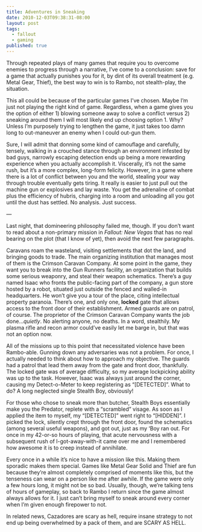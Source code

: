 ```yaml
---
title: Adventures in Sneaking
date: 2010-12-03T09:38:31-08:00
layout: post
tags:
  - fallout
  - gaming
published: true
---
```

Through repeated plays of many games that require you to overcome enemies to progress through a narrative, I&#8217;ve come to a conclusion: save for a game that actually punishes you for it, by dint of its overall treatment (e.g. Metal Gear, Thief), the best way to win is to Rambo, not stealth-play, the situation.

<!--more-->

This all could be because of the particular games I&#8217;ve chosen. Maybe I&#8217;m just not playing the right kind of game. Regardless, when a game gives you the option of either 1) blowing someone away to solve a conflict versus 2) sneaking around them I will most likely end up choosing option 1. Why? Unless I&#8217;m purposely trying to lengthen the game, it just takes too damn long to out-maneuver an enemy when I could out-gun them.

Sure, I will admit that donning some kind of camouflage and carefully, tensely, walking in a crouched stance through an environment infested by bad guys, narrowly escaping detection ends up being a more rewarding experience when you actually accomplish it. Viscerally, it&#8217;s not the same rush, but it&#8217;s a more complex, long-form felicity. However, in a game where there is a lot of conflict between you and the world, stealing your way through trouble eventually gets tiring. It really is easier to just pull out the machine gun or explosives and lay waste. You get the adrenaline of combat plus the efficiency of hubris, charging into a room and unloading all you got until the dust has settled. No analysis. Just success.

&#8212;

Last night, that domineering philosophy failed me, though. If you don&#8217;t want to read about a non-primary mission in _Fallout: New Vegas_ that has no real bearing on the plot (that I know of yet), then avoid the next few paragraphs.

Caravans roam the wasteland, visiting settlements that dot the land, and bringing goods to trade. The main organizing institution that manages most of them is the Crimson Caravan Company. At some point in the game, they want you to break into the Gun Runners facility, an organization that builds some serious weaponry, and steal their weapon schematics. There&#8217;s a guy named Isaac who fronts the public-facing part of the company, a gun store hosted by a robot, situated just outside the fenced and walled-in headquarters. He won&#8217;t give you a tour of the place, citing intellectual property paranoia. There&#8217;s one, and only one, **locked** gate that allows access to the front door of their establishment. Armed guards are on patrol, of course. The proprietor of the Crimson Caravan Company wants the job done&#8230;_quietly_. No alerting anyone, no deaths. In a word, stealthily. My plasma rifle and recon armor could&#8217;ve easily let me barge in, but that was not an option now.

All of the missions up to this point that necessitated violence have been Rambo-able. Gunning down any adversaries was not a problem. For once, I actually needed to think about how to approach my objective. The guards had a patrol that lead them away from the gate and front door, thankfully. The locked gate was of average difficulty, so my average lockpicking ability was up to the task. However, Isaac was always just around the corner, causing my Detect-o-Meter to keep registering as &#8220;[DETECTED]&#8221;. What to do? A long neglected single Stealth Boy, obviously!

For those who chose to sneak more than butcher, Stealth Boys essentially make you the Predator, replete with a &#8220;scrambled&#8221; visage. As soon as I applied the item to myself, my &#8220;[DETECTED]&#8221; went right to &#8220;[HIDDEN]&#8221;. I picked the lock, silently crept through the front door, found the schematics (among several useful weapons), and got out, just as my &#8216;Boy ran out. For once in my 42-or-so hours of playing, that acute nervousness with a subsequent rush of I-got-away-with-it came over me and I remembered how awesome it is to creep instead of annihilate.

Every once in a while it&#8217;s nice to have a mission like this. Making them sporadic makes them special. Games like Metal Gear Solid and Thief are fun because they&#8217;re almost completely comprised of moments like this, but the tenseness can wear on a person like me after awhile. If the game were only a few hours long, it might not be so bad. Usually, though, we&#8217;re talking tens of hours of gameplay, so back to Rambo I return since the game almost always allows for it. I just can&#8217;t bring myself to sneak around every corner when I&#8217;m given enough firepower to not.

In related news, Cazadores are scary as hell, require insane strategy to not end up being overwhelmed by a pack of them, and are SCARY AS HELL.
